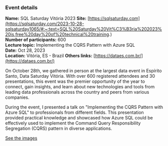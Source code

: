 ### Event details

**Name:** SQL Saturday Vitória 2023
**Site:** [https://sqlsaturday.com](https://sqlsaturday.com/2023-10-28-sqlsaturday1065/#:~:text=SQL%20Saturday%20Vit%C3%B3ria%202023%20is,free%20day%20of%20technical%20training.)  
**Number of participants:**  600  
**Lecture topic:** Implementing the CQRS Pattern with Azure SQL  
**Date:**  Oct 28, 2023  
**Location:**  Vitória, ES - Brazil
**Others links:** [https://dataes.com.br/](https://dataes.com.br/)  

On October 28th, we gathered in person at the largest data event in Espírito Santo, Data Saturday Vitória. With over 600 registered attendees and 30 presentations, this event was the premier opportunity of the year to connect, gain insights, and learn about new technologies and tools from leading data professionals across the country and peers from various companies.

During the event, I presented a talk on "Implementing the CQRS Pattern with Azure SQL" to professionals from different fields. This presentation provided practical knowledge and showcased how Azure SQL could be effectively used to implement the Command Query Responsibility Segregation (CQRS) pattern in diverse applications.

[See the images](https://github.com/TallesValiatti/Community-Contributions-2023-2024/tree/main/Events/SqlSaturdayVix/Images)